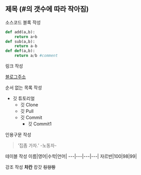 ## 제목 (#의 갯수에 따라 작아짐)

소스코드 블록 작성

```python
def add(a,b):
	return a+b
def sub(a,b):
	return a-b
def def(a,b):
	return a/b #comment
```

링크 작성

[블로그주소](https://giscp.tistory.com/)


순서 없는 목록 작성

* 깃 튜토리얼
    * 깃 Clone
    * 깃 Pull
    * 깃 Commit
         * 깃 Commit1

인용구문 작성

>’집좀 가자.’ -노동자-

테이블 작성
이름|영어|수학|언어|
---|---|---|---|
자르반|100|98|99|

강조 작성
**차칸** 캉갓 ~~킹왕짱~~
